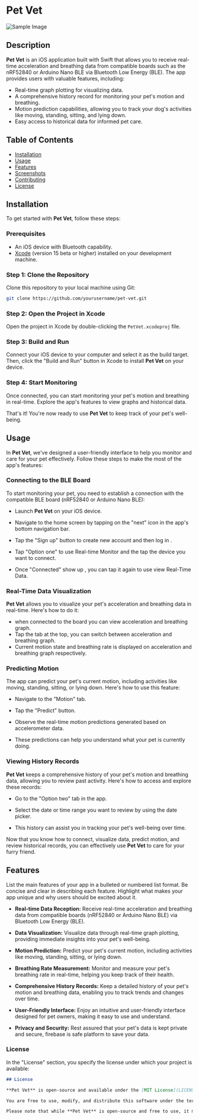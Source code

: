 
# Pet Vet

![Sample Image](icon.jpg)

## Description


**Pet Vet** is an iOS application built with Swift that allows you to receive real-time acceleration and breathing data from compatible boards such as the nRF52840 or Arduino Nano BLE via Bluetooth Low Energy (BLE). The app provides users with valuable features, including:

- Real-time graph plotting for visualizing data.
- A comprehensive history record for monitoring your pet's motion and breathing.
- Motion prediction capabilities, allowing you to track your dog's activities like moving, standing, sitting, and lying down.
- Easy access to historical data for informed pet care.

## Table of Contents

- [Installation](#installation)
- [Usage](#usage)
- [Features](#features)
- [Screenshots](#screenshots)
- [Contributing](#contributing)
- [License](#license)

## Installation

To get started with **Pet Vet**, follow these steps:

### Prerequisites

- An iOS device with Bluetooth capability.
- [Xcode](https://developer.apple.com/xcode/) (version 15 beta or higher) installed on your development machine.

### Step 1: Clone the Repository

Clone this repository to your local machine using Git:

```bash
git clone https://github.com/yourusername/pet-vet.git 
```
### Step 2: Open the Project in Xcode

Open the project in Xcode by double-clicking the `PetVet.xcodeproj` file.

### Step 3: Build and Run

Connect your iOS device to your computer and select it as the build target. Then, click the "Build and Run" button in Xcode to install **Pet Vet** on your device.


### Step 4: Start Monitoring

Once connected, you can start monitoring your pet's motion and breathing in real-time. Explore the app's features to view graphs and historical data.

That's it! You're now ready to use **Pet Vet** to keep track of your pet's well-being.

## Usage

In **Pet Vet**, we've designed a user-friendly interface to help you monitor and care for your pet effectively. Follow these steps to make the most of the app's features:

### Connecting to the BLE Board

To start monitoring your pet, you need to establish a connection with the compatible BLE board (nRF52840 or Arduino Nano BLE):

- Launch **Pet Vet** on your iOS device.

- Navigate to the home screen by tapping on the "next" icon in the app's bottom navigation bar.

- Tap the "Sign up" button to create new account and then log in .

- Tap "Option one" to use Real-time Monitor and the tap the device you want to connect.

- Once "Connected" show up , you can tap it again to use view Real-Time Data.

### Real-Time Data Visualization

**Pet Vet** allows you to visualize your pet's acceleration and breathing data in real-time. Here's how to do it:

- when connected to the board you can view acceleration and breathing graph.
- Tap the tab at the top, you can switch between acceleration and breathing graph. 
- Current motion state and breathing rate is displayed on acceleration and breathing graph respectively.

### Predicting Motion

The app can predict your pet's current motion, including activities like moving, standing, sitting, or lying down. Here's how to use this feature:

- Navigate to the "Motion" tab.

- Tap the "Predict" button.

- Observe the real-time motion predictions generated based on accelerometer data.

- These predictions can help you understand what your pet is currently doing.

### Viewing History Records

**Pet Vet** keeps a comprehensive history of your pet's motion and breathing data, allowing you to review past activity. Here's how to access and explore these records:

- Go to the "Option two" tab in the app.

- Select the date or time range you want to review by using the date picker.


- This history can assist you in tracking your pet's well-being over time.

Now that you know how to connect, visualize data, predict motion, and review historical records, you can effectively use **Pet Vet** to care for your furry friend.

## Features

List the main features of your app in a bulleted or numbered list format. Be concise and clear in describing each feature. Highlight what makes your app unique and why users should be excited about it.

- **Real-time Data Reception:** Receive real-time acceleration and breathing data from compatible boards (nRF52840 or Arduino Nano BLE) via Bluetooth Low Energy (BLE).

- **Data Visualization:** Visualize data through real-time graph plotting, providing immediate insights into your pet's well-being.

- **Motion Prediction:** Predict your pet's current motion, including activities like moving, standing, sitting, or lying down.

- **Breathing Rate Measurement:** Monitor and measure your pet's breathing rate in real-time, helping you keep track of their health.

- **Comprehensive History Records:** Keep a detailed history of your pet's motion and breathing data, enabling you to track trends and changes over time.

- **User-Friendly Interface:** Enjoy an intuitive and user-friendly interface designed for pet owners, making it easy to use and understand.


- **Privacy and Security:** Rest assured that your pet's data is kept private and secure, firebase is safe platform to save your data.



### License

In the "License" section, you specify the license under which your project is available:

```markdown
## License

**Pet Vet** is open-source and available under the [MIT License](LICENSE).

You are free to use, modify, and distribute this software under the terms of the MIT License. See the [LICENSE](LICENSE) file for the full text of the license.

Please note that while **Pet Vet** is open-source and free to use, it may contain third-party libraries or dependencies with their own licenses. Make sure to review and comply with the licenses of those components before using them in other projects.
